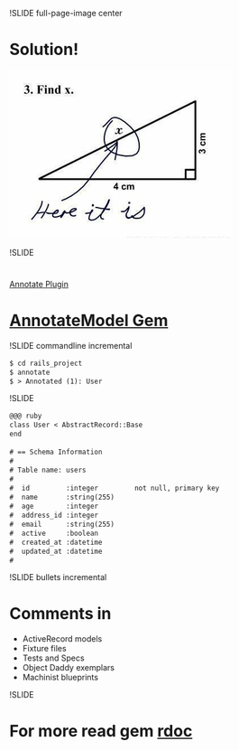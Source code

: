 !SLIDE full-page-image center

# Solution! #

![Easy solution](triangle.jpg)


!SLIDE

# <a href="http://pragdave.pragprog.com/pragdave/2006/02/annotate_models.html">
Annotate Plugin
</a> 
# <a href="http://github.com/ctran/annotate_models">AnnotateModel Gem</a> #


!SLIDE commandline incremental

    $ cd rails_project
    $ annotate
    $ > Annotated (1): User


!SLIDE

    @@@ ruby
    class User < AbstractRecord::Base
    end

    # == Schema Information
    #
    # Table name: users
    #
    #  id         :integer         not null, primary key
    #  name       :string(255)
    #  age        :integer
    #  address_id :integer
    #  email      :string(255)
    #  active     :boolean
    #  created_at :datetime
    #  updated_at :datetime
    #


!SLIDE bullets incremental

# Comments in #

* ActiveRecord models
* Fixture files
* Tests and Specs
* Object Daddy exemplars
* Machinist blueprints


!SLIDE

# For more read gem <a href="http://github.com/ctran/annotate_models/blob/master/README.rdoc">rdoc</a> #


